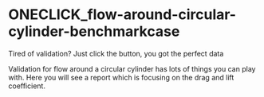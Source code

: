 # ONECLICK_flow-around-circular-cylinder-benchmarkcase
Tired of validation? Just click the button, you got the perfect data


Validation for flow around a circular cylinder has lots of things you can play with. Here you will see a report which is focusing on the drag and lift coefficient.
